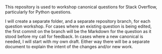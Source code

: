 This repository is used to workshop canonical questions for Stack Overflow, particularly for Python questions.

I will create a separate folder, and a separate repository branch, for each question workshop. For cases where an existing question is being edited, the first commit on the branch will be the Markdown for the question as it stood before my call for feedback. In cases where a new canonical is needed, I will start with my own draft. Either way there will be a separate document to explain the intent of the changes and/or new work.